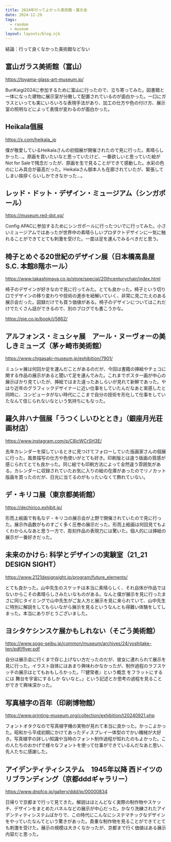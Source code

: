 ```yaml
---
title: 2024年行ってよかった美術館・展示会
date: 2024-12-29
tags:
  - random
  - museum
layout: layouts/blog.njk
---
```


結論：行って良くなかった美術館などない

## 富山ガラス美術館（富山）
https://toyama-glass-art-museum.jp/

BuriKaigi2024に参加するために富山に行ったので、立ち寄ってみた。図書館と一体になった建物に展示室が分散して配置されているのが面白かった。一口にガラスといっても実にいろいろな表現手法があり、加工の仕方や色の付け方、展示室の照明などによって表情が変わるのが面白かった。

## Heikala個展
https://x.com/heikala_jp

僕が敬愛しているHeikalaさんの初個展が開催されたので見に行った。素晴らしかった…。原画を買いたいなと思っていたけど、一番欲しいと思っていた絵がNot for Saleで残念だったが、原画を生で見ることができて感動した。水彩の色のにじみ具合が最高だった。Heikalaさん御本人も在廊されていたが、緊張してしまい挨拶くらいしかできなかった…。

## レッド・ドット・デザイン・ミュージアム（シンガポール）
https://museum.red-dot.sg/

Config APACに参加するためにシンガポールに行ったついでに行ってみた。小さいミュージアムではあったが世界中の素晴らしいプロダクトデザインに一気に触れることができてとても刺激を受けた。一度は足を運んでみるべきだと思う。

## 椅子とめぐる20世紀のデザイン展（日本橋高島屋S.C. 本館8階ホール）
https://www.takashimaya.co.jp/store/special/20thcenturychair/index.html

椅子のデザインが好きなので見に行ってみた。とても良かった。椅子という切り口でデザインの移り変わりや技術の進歩を紐解いていく、非常に見ごたえのある展示会だった。図録だけでも買う価値がある。椅子のデザインについてはこれだけでたくさん話ができるので、別のブログでも書こうかな。

https://pie.co.jp/book/i/5862/

## アルフォンス・ミュシャ展　アール・ヌーヴォーの美しきミューズ（茅ヶ崎市美術館）
https://www.chigasaki-museum.jp/exhibition/7901/

ミュシャ展は何回か足を運んだことがあるのだが、今回は書籍の挿絵やチェコに関する作品の展示があると聞いて足を運んでみた。これまでポスター画が中心の展示ばかり見ていたが、挿絵ではまた違ったあしらいが見れて新鮮であった。やはり近年のグラフィックデザイナーに近い仕事をしていたんだなあと実感したと同時に、コンピュータがない時代にここまで自分の技術を形化して仕事をしていたなんて信じられないなという気持ちにもなった。

## 羅久井ハナ個展「うつくしいひととき」（銀座月光荘画材店）
https://www.instagram.com/p/C8icWCrSH3E/

去年カレンダーを探しているときに見つけてフォローしていた版画家さんの個展に行った。風景描写の仕方や色使いがとても好き。印刷版とは違う版画の質感が感じられてとても良かった。同じ絵でも印刷方法によって全然違う雰囲気がある。カレンダーに収録されていたお気に入りの絵の在庫があったのでリノカット版画を買ったのだが、日光に当てるのがもったいなくて飾れていない。

## デ・キリコ展（東京都美術館）
https://dechirico.exhibit.jp/

形而上絵画で有名なデ・キリコの展示会が上野で開催されていたので見に行った。展示作品数がものすごく多く圧巻の展示だった。形而上絵画は何回見てもよくわからんなあと思う一方で、彫刻作品の表現力には驚いた。個人的には挿絵の展示が一番好きだった。

## 未来のかけら: 科学とデザインの実験室（21_21 DESIGN SIGHT）
https://www.2121designsight.jp/program/future_elements/

とても良かった。山中先生のスケッチは本当に素晴らしく、それ自体が作品ではないからこその素晴らしさみたいなものがある。なんと僕が展示を見に行ったまさに同じタイミングで山中先生がご友人方と展示を見に来られていて、山中先生に特別に解説をしてもらいながら展示を見るというなんとも得難い体験をしてしまった。本当にありがとうございました。

## ヨシタケシンスケ展かもしれない（そごう美術館）
https://www.sogo-seibu.jp/common/museum/archives/24/yoshitake-ten/pdf/flyer.pdf

自分は展示会に行くまで存じ上げない方だったのだが、彼女に連れられて展示を見に行った。イラスト自体にはあまり興味わかなかったが、制作過程のラフスケッチの展示はとてもおもしろかった。「『健常者』という概念 をフラットにするには 舞台を宇宙にするしか ないなと。」という記述とか思考の過程を見ることができて興味深かった。

## 写真植字の百年（印刷博物館）
https://www.printing-museum.org/collection/exhibition/t20240921.php

フォントオタクなので写真植字機の実物が見れて本当に良かった。かっこよかった。昭和から平成初期にかけてあったディスプレイ一体型のでかい機械が大好き。写真植字の詳しい知識や当時のフォント制作過程が知れたのもよかった。この人たちのおかげで様々なフォントを使って仕事ができているんだなあと思い、先人たちに感謝した。

## アイデンティティシステム　1945年以降 西ドイツのリブランディング（京都dddギャラリー）
https://www.dnpfcp.jp/gallery/ddd/jp/00000834

日帰りで京都まで行って見てきた。解説はほとんどなく実際の制作物やスケッチ、デザインをまとめたバネルなどの展示が中心だった。かなり洗練されたアイデンティティシステムばかりで、この時代にこんなにシステマチックなデザインをやっていたなんてという驚きがあった。貴重な制作物を見ることができてとても刺激を受けた。展示の規模は大きくなかったが、京都まで行く価値はある展示内容だと思った。